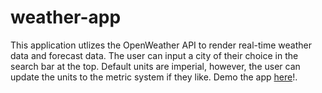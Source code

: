 # weather-app
This application utlizes the OpenWeather API to render real-time weather data and forecast data.
The user can input a city of their choice in the search bar at the top. 
Default units are imperial, however, the user can update the units to the metric system if they like.
Demo the app <a href="">here<a/>!.